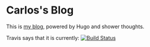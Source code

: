 # Carlos's Blog

This is [my blog](https://watercooler.blog.carlosnunez.me), powered by Hugo and shower thoughts.

Travis says that it is currently: [![Build Status](https://travis-ci.org/carlosonunez/blog.carlosnunez.me.svg?branch=master)](https://travis-ci.org/carlosonunez/blog.carlosnunez.me)
